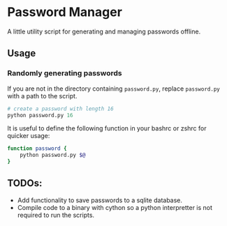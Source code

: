# Password Manager

A little utility script for generating and managing passwords offline.

## Usage

### Randomly generating passwords

If you are not in the directory containing `password.py`, replace `password.py` with a path to the script.

```python
# create a password with length 16
python password.py 16
```

It is useful to define the following function in your bashrc or zshrc for quicker usage:

```bash
function password {
    python password.py $@
}
```

## TODOs:
- Add functionality to save passwords to a sqlite database.
- Compile code to a binary with cython so a python interpretter is not required to run the scripts.
